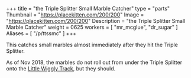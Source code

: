 +++
title = "the Triple Splitter Small Marble Catcher"
type = "parts"
Thumbnail = "https://placekitten.com/200/200"
Image = "https://placekitten.com/200/200"
Description = "the Triple Splitter Small Marble Catcher"
weight = 0625
workers = [
    "mr_mcglue",
    "dr_sugar"
]
Aliases = [
    "/p/ttssmc"
]
+++

This catches small marbles almost immediately after they hit the Triple Splitter.

As of Nov 2018, the marbles do not roll out from under the Triple Splitter onto the [Little Wiggly Track](/p/lwt/), but they should.
